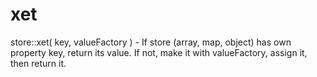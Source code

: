 # xet
store::xet( key, valueFactory ) - If store (array, map, object) has own property key, return its value. If not, make it with valueFactory, assign it, then return it.
